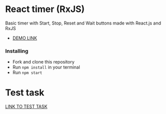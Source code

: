 # React timer (RxJS)

Basic timer with Start, Stop, Reset and Wait buttons made with React.js and RxJS

- [DEMO LINK](https://denys-anosov.github.io/test_task_ITOP1000/)

### Installing
* Fork and clone this repository
* Run `npm install` in your terminal
* Run `npm start`

# Test task
[LINK TO TEST TASK](https://prnt.sc/212smyt)
